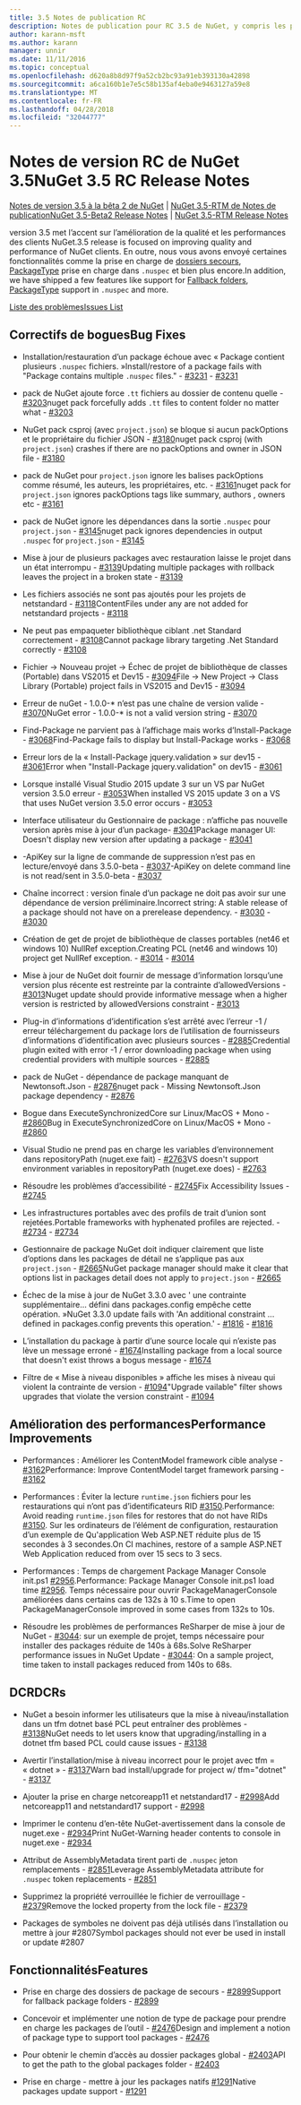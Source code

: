 ```yaml
---
title: 3.5 Notes de publication RC
description: Notes de publication pour RC 3.5 de NuGet, y compris les problèmes connus, les correctifs de bogues, les fonctionnalités ajoutées et dcr.
author: karann-msft
ms.author: karann
manager: unnir
ms.date: 11/11/2016
ms.topic: conceptual
ms.openlocfilehash: d620a8b8d97f9a52cb2bc93a91eb393130a42898
ms.sourcegitcommit: a6ca160b1e7e5c58b135af4eba0e9463127a59e8
ms.translationtype: MT
ms.contentlocale: fr-FR
ms.lasthandoff: 04/28/2018
ms.locfileid: "32044777"
---
```

# <a name="nuget-35-rc-release-notes"></a><span data-ttu-id="e3626-103">Notes de version RC de NuGet 3.5</span><span class="sxs-lookup"><span data-stu-id="e3626-103">NuGet 3.5 RC Release Notes</span></span>

<span data-ttu-id="e3626-104">[Notes de version 3.5 à la bêta 2 de NuGet](../release-notes/nuget-3.5-Beta2.md) | [NuGet 3.5-RTM de Notes de publication](../release-notes/nuget-3.5-RTM.md)</span><span class="sxs-lookup"><span data-stu-id="e3626-104">[NuGet 3.5-Beta2 Release Notes](../release-notes/nuget-3.5-Beta2.md) | [NuGet 3.5-RTM Release Notes](../release-notes/nuget-3.5-RTM.md)</span></span>

<span data-ttu-id="e3626-105">version 3.5 met l’accent sur l’amélioration de la qualité et les performances des clients NuGet.</span><span class="sxs-lookup"><span data-stu-id="e3626-105">3.5 release is focused on improving quality and performance of NuGet clients.</span></span> <span data-ttu-id="e3626-106">En outre, nous vous avons envoyé certaines fonctionnalités comme la prise en charge de [dossiers secours](https://github.com/NuGet/Home/issues/2899), [PackageType](https://github.com/NuGet/Home/issues/2476) prise en charge dans `.nuspec` et bien plus encore.</span><span class="sxs-lookup"><span data-stu-id="e3626-106">In addition, we have shipped a few features like support for [Fallback folders](https://github.com/NuGet/Home/issues/2899), [PackageType](https://github.com/NuGet/Home/issues/2476) support in `.nuspec` and more.</span></span>

[<span data-ttu-id="e3626-107">Liste des problèmes</span><span class="sxs-lookup"><span data-stu-id="e3626-107">Issues List</span></span>](https://github.com/NuGet/Home/issues?q=is%3Aissue+is%3Aclosed+milestone%3A%223.5%20RC")

## <a name="bug-fixes"></a><span data-ttu-id="e3626-108">Correctifs de bogues</span><span class="sxs-lookup"><span data-stu-id="e3626-108">Bug Fixes</span></span>

* <span data-ttu-id="e3626-109">Installation/restauration d’un package échoue avec « Package contient plusieurs `.nuspec` fichiers. »</span><span class="sxs-lookup"><span data-stu-id="e3626-109">Install/restore of a package fails with "Package contains multiple `.nuspec` files."</span></span><span data-ttu-id="e3626-110"> - [#3231](https://github.com/NuGet/Home/issues/3231)</span><span class="sxs-lookup"><span data-stu-id="e3626-110"> - [#3231](https://github.com/NuGet/Home/issues/3231)</span></span>

* <span data-ttu-id="e3626-111">pack de NuGet ajoute force `.tt` fichiers au dossier de contenu quelle - [#3203](https://github.com/NuGet/Home/issues/3203)</span><span class="sxs-lookup"><span data-stu-id="e3626-111">nuget pack forcefully adds `.tt` files to content folder no matter what - [#3203](https://github.com/NuGet/Home/issues/3203)</span></span>

* <span data-ttu-id="e3626-112">NuGet pack csproj (avec `project.json`) se bloque si aucun packOptions et le propriétaire du fichier JSON - [#3180](https://github.com/NuGet/Home/issues/3180)</span><span class="sxs-lookup"><span data-stu-id="e3626-112">nuget pack csproj (with `project.json`) crashes if there are no packOptions and owner in JSON file - [#3180](https://github.com/NuGet/Home/issues/3180)</span></span>

* <span data-ttu-id="e3626-113">pack de NuGet pour `project.json` ignore les balises packOptions comme résumé, les auteurs, les propriétaires, etc. - [#3161](https://github.com/NuGet/Home/issues/3161)</span><span class="sxs-lookup"><span data-stu-id="e3626-113">nuget pack for `project.json` ignores packOptions tags like summary, authors , owners etc - [#3161](https://github.com/NuGet/Home/issues/3161)</span></span>

* <span data-ttu-id="e3626-114">pack de NuGet ignore les dépendances dans la sortie `.nuspec` pour `project.json`  -  [#3145](https://github.com/NuGet/Home/issues/3145)</span><span class="sxs-lookup"><span data-stu-id="e3626-114">nuget pack ignores dependencies in output `.nuspec` for `project.json` - [#3145](https://github.com/NuGet/Home/issues/3145)</span></span>

* <span data-ttu-id="e3626-115">Mise à jour de plusieurs packages avec restauration laisse le projet dans un état interrompu - [#3139](https://github.com/NuGet/Home/issues/3139)</span><span class="sxs-lookup"><span data-stu-id="e3626-115">Updating multiple packages with rollback leaves the project in a broken state - [#3139](https://github.com/NuGet/Home/issues/3139)</span></span>

* <span data-ttu-id="e3626-116">Les fichiers associés ne sont pas ajoutés pour les projets de netstandard - [#3118](https://github.com/NuGet/Home/issues/3118)</span><span class="sxs-lookup"><span data-stu-id="e3626-116">ContentFiles under any are not added for netstandard projects - [#3118](https://github.com/NuGet/Home/issues/3118)</span></span>

* <span data-ttu-id="e3626-117">Ne peut pas empaqueter bibliothèque ciblant .net Standard correctement - [#3108](https://github.com/NuGet/Home/issues/3108)</span><span class="sxs-lookup"><span data-stu-id="e3626-117">Cannot package library targeting .Net Standard correctly - [#3108](https://github.com/NuGet/Home/issues/3108)</span></span>

* <span data-ttu-id="e3626-118">Fichier -> Nouveau projet -> Échec de projet de bibliothèque de classes (Portable) dans VS2015 et Dev15 - [#3094](https://github.com/NuGet/Home/issues/3094)</span><span class="sxs-lookup"><span data-stu-id="e3626-118">File -> New Project -> Class Library (Portable) project fails in VS2015 and Dev15 - [#3094](https://github.com/NuGet/Home/issues/3094)</span></span>

* <span data-ttu-id="e3626-119">Erreur de nuGet - 1.0.0-\* n’est pas une chaîne de version valide - [#3070](https://github.com/NuGet/Home/issues/3070)</span><span class="sxs-lookup"><span data-stu-id="e3626-119">NuGet error - 1.0.0-\* is not a valid version string - [#3070](https://github.com/NuGet/Home/issues/3070)</span></span>

* <span data-ttu-id="e3626-120">Find-Package ne parvient pas à l’affichage mais works d’Install-Package - [#3068](https://github.com/NuGet/Home/issues/3068)</span><span class="sxs-lookup"><span data-stu-id="e3626-120">Find-Package fails to display but Install-Package works - [#3068](https://github.com/NuGet/Home/issues/3068)</span></span>

* <span data-ttu-id="e3626-121">Erreur lors de la « Install-Package jquery.validation » sur dev15 - [#3061](https://github.com/NuGet/Home/issues/3061)</span><span class="sxs-lookup"><span data-stu-id="e3626-121">Error when "Install-Package jquery.validation" on dev15 - [#3061](https://github.com/NuGet/Home/issues/3061)</span></span>

* <span data-ttu-id="e3626-122">Lorsque installé Visual Studio 2015 update 3 sur un VS par NuGet version 3.5.0 erreur - [#3053](https://github.com/NuGet/Home/issues/3053)</span><span class="sxs-lookup"><span data-stu-id="e3626-122">When installed VS 2015 update 3 on a VS that uses NuGet version 3.5.0 error occurs - [#3053](https://github.com/NuGet/Home/issues/3053)</span></span>

* <span data-ttu-id="e3626-123">Interface utilisateur du Gestionnaire de package : n’affiche pas nouvelle version après mise à jour d’un package- [#3041](https://github.com/NuGet/Home/issues/3041)</span><span class="sxs-lookup"><span data-stu-id="e3626-123">Package manager UI: Doesn't display new version after updating a package - [#3041](https://github.com/NuGet/Home/issues/3041)</span></span>

* <span data-ttu-id="e3626-124">-ApiKey sur la ligne de commande de suppression n’est pas en lecture/envoyé dans 3.5.0-beta - [#3037](https://github.com/NuGet/Home/issues/3037)</span><span class="sxs-lookup"><span data-stu-id="e3626-124">-ApiKey on delete command line is not read/sent in 3.5.0-beta - [#3037](https://github.com/NuGet/Home/issues/3037)</span></span>

* <span data-ttu-id="e3626-125">Chaîne incorrect : version finale d’un package ne doit pas avoir sur une dépendance de version préliminaire.</span><span class="sxs-lookup"><span data-stu-id="e3626-125">Incorrect string: A stable release of a package should not have on a prerelease dependency.</span></span><span data-ttu-id="e3626-126"> - [#3030](https://github.com/NuGet/Home/issues/3030)</span><span class="sxs-lookup"><span data-stu-id="e3626-126"> - [#3030](https://github.com/NuGet/Home/issues/3030)</span></span>

* <span data-ttu-id="e3626-127">Création de get de projet de bibliothèque de classes portables (net46 et windows 10) NullRef exception.</span><span class="sxs-lookup"><span data-stu-id="e3626-127">Creating PCL (net46 and windows 10) project get NullRef exception.</span></span><span data-ttu-id="e3626-128"> - [#3014](https://github.com/NuGet/Home/issues/3014)</span><span class="sxs-lookup"><span data-stu-id="e3626-128"> - [#3014](https://github.com/NuGet/Home/issues/3014)</span></span>

* <span data-ttu-id="e3626-129">Mise à jour de NuGet doit fournir de message d’information lorsqu’une version plus récente est restreinte par la contrainte d’allowedVersions - [#3013](https://github.com/NuGet/Home/issues/3013)</span><span class="sxs-lookup"><span data-stu-id="e3626-129">Nuget update should provide informative message when a higher version is restricted by allowedVersions constraint - [#3013](https://github.com/NuGet/Home/issues/3013)</span></span>

* <span data-ttu-id="e3626-130">Plug-in d’informations d’identification s’est arrêté avec l’erreur -1 / erreur téléchargement du package lors de l’utilisation de fournisseurs d’informations d’identification avec plusieurs sources - [#2885](https://github.com/NuGet/Home/issues/2885)</span><span class="sxs-lookup"><span data-stu-id="e3626-130">Credential plugin exited with error -1 / error downloading package when using credential providers with multiple sources - [#2885](https://github.com/NuGet/Home/issues/2885)</span></span>

* <span data-ttu-id="e3626-131">pack de NuGet - dépendance de package manquant de Newtonsoft.Json - [#2876](https://github.com/NuGet/Home/issues/2876)</span><span class="sxs-lookup"><span data-stu-id="e3626-131">nuget pack - Missing Newtonsoft.Json package dependency - [#2876](https://github.com/NuGet/Home/issues/2876)</span></span>

* <span data-ttu-id="e3626-132">Bogue dans ExecuteSynchronizedCore sur Linux/MacOS + Mono - [#2860](https://github.com/NuGet/Home/issues/2860)</span><span class="sxs-lookup"><span data-stu-id="e3626-132">Bug in ExecuteSynchronizedCore on Linux/MacOS + Mono - [#2860](https://github.com/NuGet/Home/issues/2860)</span></span>

* <span data-ttu-id="e3626-133">Visual Studio ne prend pas en charge les variables d’environnement dans repositoryPath (nuget.exe fait) - [#2763](https://github.com/NuGet/Home/issues/2763)</span><span class="sxs-lookup"><span data-stu-id="e3626-133">VS doesn't support environment variables in repositoryPath (nuget.exe does) - [#2763](https://github.com/NuGet/Home/issues/2763)</span></span>

* <span data-ttu-id="e3626-134">Résoudre les problèmes d’accessibilité - [#2745](https://github.com/NuGet/Home/issues/2745)</span><span class="sxs-lookup"><span data-stu-id="e3626-134">Fix Accessibility Issues - [#2745](https://github.com/NuGet/Home/issues/2745)</span></span>

* <span data-ttu-id="e3626-135">Les infrastructures portables avec des profils de trait d’union sont rejetées.</span><span class="sxs-lookup"><span data-stu-id="e3626-135">Portable frameworks with hyphenated profiles are rejected.</span></span><span data-ttu-id="e3626-136"> - [#2734](https://github.com/NuGet/Home/issues/2734)</span><span class="sxs-lookup"><span data-stu-id="e3626-136"> - [#2734](https://github.com/NuGet/Home/issues/2734)</span></span>

* <span data-ttu-id="e3626-137">Gestionnaire de package NuGet doit indiquer clairement que liste d’options dans les packages de détail ne s’applique pas aux `project.json`  -  [#2665](https://github.com/NuGet/Home/issues/2665)</span><span class="sxs-lookup"><span data-stu-id="e3626-137">NuGet package manager should make it clear that options list in packages detail does not apply to `project.json` - [#2665](https://github.com/NuGet/Home/issues/2665)</span></span>

* <span data-ttu-id="e3626-138">Échec de la mise à jour de NuGet 3.3.0 avec ' une contrainte supplémentaire... défini dans packages.config empêche cette opération. »</span><span class="sxs-lookup"><span data-stu-id="e3626-138">NuGet 3.3.0 update fails with 'An additional constraint ... defined in packages.config prevents this operation.'</span></span><span data-ttu-id="e3626-139"> - [#1816](https://github.com/NuGet/Home/issues/1816)</span><span class="sxs-lookup"><span data-stu-id="e3626-139"> - [#1816](https://github.com/NuGet/Home/issues/1816)</span></span>

* <span data-ttu-id="e3626-140">L’installation du package à partir d’une source locale qui n’existe pas lève un message erroné - [#1674](https://github.com/NuGet/Home/issues/1674)</span><span class="sxs-lookup"><span data-stu-id="e3626-140">Installing package from a local source that doesn't exist throws a bogus message - [#1674](https://github.com/NuGet/Home/issues/1674)</span></span>

* <span data-ttu-id="e3626-141">Filtre de « Mise à niveau disponibles » affiche les mises à niveau qui violent la contrainte de version - [#1094](https://github.com/NuGet/Home/issues/1094)</span><span class="sxs-lookup"><span data-stu-id="e3626-141">"Upgrade vailable" filter shows upgrades that violate the version constraint - [#1094](https://github.com/NuGet/Home/issues/1094)</span></span>

## <a name="performance-improvements"></a><span data-ttu-id="e3626-142">Amélioration des performances</span><span class="sxs-lookup"><span data-stu-id="e3626-142">Performance Improvements</span></span>

* <span data-ttu-id="e3626-143">Performances : Améliorer les ContentModel framework cible analyse - [#3162](https://github.com/NuGet/Home/issues/3162)</span><span class="sxs-lookup"><span data-stu-id="e3626-143">Performance: Improve ContentModel target framework parsing - [#3162](https://github.com/NuGet/Home/issues/3162)</span></span>

* <span data-ttu-id="e3626-144">Performances : Éviter la lecture `runtime.json` fichiers pour les restaurations qui n’ont pas d’identificateurs RID [#3150](https://github.com/NuGet/Home/issues/3150).</span><span class="sxs-lookup"><span data-stu-id="e3626-144">Performance: Avoid reading `runtime.json` files for restores that do not have RIDs [#3150](https://github.com/NuGet/Home/issues/3150).</span></span> <span data-ttu-id="e3626-145">Sur les ordinateurs de l’élément de configuration, restauration d’un exemple de Qu'application Web ASP.NET réduite plus de 15 secondes à 3 secondes.</span><span class="sxs-lookup"><span data-stu-id="e3626-145">On CI machines, restore of a sample ASP.NET Web Application reduced from over 15 secs to 3 secs.</span></span>

* <span data-ttu-id="e3626-146">Performances : Temps de chargement Package Manager Console init.ps1 [#2956](https://github.com/NuGet/Home/issues/2956).</span><span class="sxs-lookup"><span data-stu-id="e3626-146">Performance: Package Manager Console init.ps1 load time [#2956](https://github.com/NuGet/Home/issues/2956).</span></span> <span data-ttu-id="e3626-147">Temps nécessaire pour ouvrir PackageManagerConsole améliorées dans certains cas de 132s à 10 s.</span><span class="sxs-lookup"><span data-stu-id="e3626-147">Time to open PackageManagerConsole improved in some cases from 132s to 10s.</span></span>

* <span data-ttu-id="e3626-148">Résoudre les problèmes de performances ReSharper de mise à jour de NuGet - [#3044](https://github.com/NuGet/Home/issues/3044): sur un exemple de projet, temps nécessaire pour installer des packages réduite de 140s à 68s.</span><span class="sxs-lookup"><span data-stu-id="e3626-148">Solve ReSharper performance issues in NuGet Update - [#3044](https://github.com/NuGet/Home/issues/3044): On a sample project, time taken to install packages reduced from 140s to 68s.</span></span>

## <a name="dcrs"></a><span data-ttu-id="e3626-149">DCR</span><span class="sxs-lookup"><span data-stu-id="e3626-149">DCRs</span></span>

* <span data-ttu-id="e3626-150">NuGet a besoin informer les utilisateurs que la mise à niveau/installation dans un tfm dotnet basé PCL peut entraîner des problèmes - [#3138](https://github.com/NuGet/Home/issues/3138)</span><span class="sxs-lookup"><span data-stu-id="e3626-150">NuGet needs to let users know that upgrading/installing in a dotnet tfm based PCL could cause issues - [#3138](https://github.com/NuGet/Home/issues/3138)</span></span>

* <span data-ttu-id="e3626-151">Avertir l’installation/mise à niveau incorrect pour le projet avec tfm = « dotnet » - [#3137](https://github.com/NuGet/Home/issues/3137)</span><span class="sxs-lookup"><span data-stu-id="e3626-151">Warn bad install/upgrade for project w/ tfm="dotnet" - [#3137](https://github.com/NuGet/Home/issues/3137)</span></span>

* <span data-ttu-id="e3626-152">Ajouter la prise en charge netcoreapp11 et netstandard17 - [#2998](https://github.com/NuGet/Home/issues/2998)</span><span class="sxs-lookup"><span data-stu-id="e3626-152">Add netcoreapp11 and netstandard17 support - [#2998](https://github.com/NuGet/Home/issues/2998)</span></span>

* <span data-ttu-id="e3626-153">Imprimer le contenu d’en-tête NuGet-avertissement dans la console de nuget.exe - [#2934](https://github.com/NuGet/Home/issues/2934)</span><span class="sxs-lookup"><span data-stu-id="e3626-153">Print NuGet-Warning header contents to console in nuget.exe - [#2934](https://github.com/NuGet/Home/issues/2934)</span></span>

* <span data-ttu-id="e3626-154">Attribut de AssemblyMetadata tirent parti de `.nuspec` jeton remplacements - [#2851](https://github.com/NuGet/Home/issues/2851)</span><span class="sxs-lookup"><span data-stu-id="e3626-154">Leverage AssemblyMetadata attribute for `.nuspec` token replacements - [#2851](https://github.com/NuGet/Home/issues/2851)</span></span>

* <span data-ttu-id="e3626-155">Supprimez la propriété verrouillée le fichier de verrouillage - [#2379](https://github.com/NuGet/Home/issues/2379)</span><span class="sxs-lookup"><span data-stu-id="e3626-155">Remove the locked property from the lock file - [#2379](https://github.com/NuGet/Home/issues/2379)</span></span>

* <span data-ttu-id="e3626-156">Packages de symboles ne doivent pas déjà utilisés dans l’installation ou mettre à jour #2807</span><span class="sxs-lookup"><span data-stu-id="e3626-156">Symbol packages should not ever be used in install or update #2807</span></span>

## <a name="features"></a><span data-ttu-id="e3626-157">Fonctionnalités</span><span class="sxs-lookup"><span data-stu-id="e3626-157">Features</span></span>

* <span data-ttu-id="e3626-158">Prise en charge des dossiers de package de secours - [#2899](https://github.com/NuGet/Home/issues/2899)</span><span class="sxs-lookup"><span data-stu-id="e3626-158">Support for fallback package folders - [#2899](https://github.com/NuGet/Home/issues/2899)</span></span>

* <span data-ttu-id="e3626-159">Concevoir et implémenter une notion de type de package pour prendre en charge les packages de l’outil - [#2476](https://github.com/NuGet/Home/issues/2476)</span><span class="sxs-lookup"><span data-stu-id="e3626-159">Design and implement a notion of package type to support tool packages - [#2476](https://github.com/NuGet/Home/issues/2476)</span></span>

* <span data-ttu-id="e3626-160">Pour obtenir le chemin d’accès au dossier packages global - [#2403](https://github.com/NuGet/Home/issues/2403)</span><span class="sxs-lookup"><span data-stu-id="e3626-160">API to get the path to the global packages folder - [#2403](https://github.com/NuGet/Home/issues/2403)</span></span>

* <span data-ttu-id="e3626-161">Prise en charge - mettre à jour les packages natifs [#1291](https://github.com/NuGet/Home/issues/1291)</span><span class="sxs-lookup"><span data-stu-id="e3626-161">Native packages update support - [#1291](https://github.com/NuGet/Home/issues/1291)</span></span>
